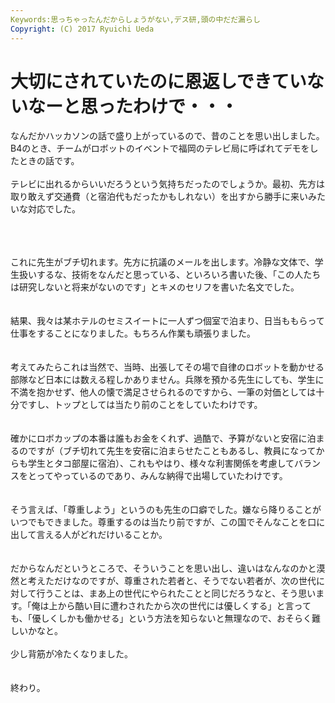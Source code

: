 ```yaml
---
Keywords:思っちゃったんだからしょうがない,デス研,頭の中だだ漏らし
Copyright: (C) 2017 Ryuichi Ueda
---
```


# 大切にされていたのに恩返しできていないなーと思ったわけで・・・
なんだかハッカソンの話で盛り上がっているので、昔のことを思い出しました。B4のとき、チームがロボットのイベントで福岡のテレビ局に呼ばれてデモをしたときの話です。<br />
<br />
テレビに出れるからいいだろうという気持ちだったのでしょうか。最初、先方は取り敢えず交通費（と宿泊代もだったかもしれない）を出すから勝手に来いみたいな対応でした。<br />
<br />
<!--more--><br />
<br />
これに先生がブチ切れます。先方に抗議のメールを出します。冷静な文体で、学生扱いするな、技術をなんだと思っている、といろいろ書いた後、「この人たちは研究しないと将来がないのです」とキメのセリフを書いた名文でした。<br />
<br />
<br />
結果、我々は某ホテルのセミスイートに一人ずつ個室で泊まり、日当ももらって仕事をすることになりました。もちろん作業も頑張りました。<br />
<br />
<br />
考えてみたらこれは当然で、当時、出張してその場で自律のロボットを動かせる部隊など日本には数える程しかありません。兵隊を預かる先生にしても、学生に不満を抱かせず、他人の懐で満足させられるのですから、一筆の対価としては十分ですし、トップとしては当たり前のことをしていたわけです。<br />
<br />
<br />
確かにロボカップの本番は誰もお金をくれず、過酷で、予算がないと安宿に泊まるのですが（ブチ切れて先生を安宿に泊まらせたこともあるし、教員になってからも学生とタコ部屋に宿泊）、これもやはり、様々な利害関係を考慮してバランスをとってやっているのであり、みんな納得で出場していたわけです。<br />
<br />
<br />
そう言えば、「尊重しよう」というのも先生の口癖でした。嫌なら降りることがいつでもできました。尊重するのは当たり前ですが、この国でそんなことを口に出して言える人がどれだけいることか。<br />
<br />
<br />
だからなんだというところで、そういうことを思い出し、違いはなんなのかと漠然と考えただけなのですが、尊重された若者と、そうでない若者が、次の世代に対して行うことは、まあ上の世代にやられたことと同じだろうなと、そう思います。「俺は上から酷い目に遭わされたから次の世代には優しくする」と言っても、「優しくしかも働かせる」という方法を知らないと無理なので、おそらく難しいかなと。<br />
<br />
少し背筋が冷たくなりました。<br />
<br />
<br />
終わり。
